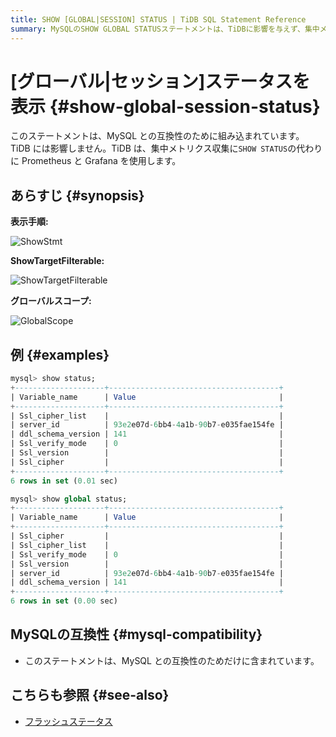 ```yaml
---
title: SHOW [GLOBAL|SESSION] STATUS | TiDB SQL Statement Reference
summary: MySQLのSHOW GLOBAL STATUSステートメントは、TiDBに影響を与えず、集中メトリクス収集にはPrometheusとGrafanaを使用します。このステートメントはMySQLとの互換性のために含まれており、グローバルスコープのステータスを表示します。 Ssl_cipher_list、server_id、ddl_schema_version、Ssl_verify_mode、Ssl_version、Ssl_cipherなどの変数名とその値が表示されます。MySQLの互換性のためだけに含まれています。関連するステートメントにはフラッシュステータスがあります。
---
```


# [グローバル|セッション]ステータスを表示 {#show-global-session-status}

このステートメントは、MySQL との互換性のために組み込まれています。 TiDB には影響しません。TiDB は、集中メトリクス収集に`SHOW STATUS`の代わりに Prometheus と Grafana を使用します。

## あらすじ {#synopsis}

**表示手順:**

![ShowStmt](https://docs-download.pingcap.com/media/images/docs/sqlgram/ShowStmt.png)

**ShowTargetFilterable:**

![ShowTargetFilterable](https://docs-download.pingcap.com/media/images/docs/sqlgram/ShowTargetFilterable.png)

**グローバルスコープ:**

![GlobalScope](https://docs-download.pingcap.com/media/images/docs/sqlgram/GlobalScope.png)

## 例 {#examples}

```sql
mysql> show status;
+--------------------+--------------------------------------+
| Variable_name      | Value                                |
+--------------------+--------------------------------------+
| Ssl_cipher_list    |                                      |
| server_id          | 93e2e07d-6bb4-4a1b-90b7-e035fae154fe |
| ddl_schema_version | 141                                  |
| Ssl_verify_mode    | 0                                    |
| Ssl_version        |                                      |
| Ssl_cipher         |                                      |
+--------------------+--------------------------------------+
6 rows in set (0.01 sec)

mysql> show global status;
+--------------------+--------------------------------------+
| Variable_name      | Value                                |
+--------------------+--------------------------------------+
| Ssl_cipher         |                                      |
| Ssl_cipher_list    |                                      |
| Ssl_verify_mode    | 0                                    |
| Ssl_version        |                                      |
| server_id          | 93e2e07d-6bb4-4a1b-90b7-e035fae154fe |
| ddl_schema_version | 141                                  |
+--------------------+--------------------------------------+
6 rows in set (0.00 sec)
```

## MySQLの互換性 {#mysql-compatibility}

-   このステートメントは、MySQL との互換性のためだけに含まれています。

## こちらも参照 {#see-also}

-   [フラッシュステータス](/sql-statements/sql-statement-flush-status.md)
